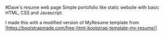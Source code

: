 #Dave's resume web page
Simple portofolio like static website with basic HTML, CSS and Javascript.

I made this with a modified version of MyResume template from  [https://bootstrapmade.com/free-html-bootstrap-template-my-resume/]
